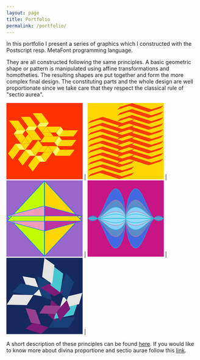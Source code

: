 ```yaml
---
layout: page
title: Portfolio
permalink: /portfolio/
---
```


In this portfolio I present a series of graphics which I constructed with the Postscript resp. MetaFont programming language.

They are all constructed following the same principles. 
A basic geometric shape or pattern is manipulated using 
affine transformations and homotheties. The resulting shapes are put together and form 
the more complex final design. The constituting parts and the whole design  are well
proportionate since we take care that they respect the classical rule of "sectio aurea".  

[![Folding](/assets/img/experiment.jpg)](/portfolio/folding) | [![Folding](/assets/img/lines1.jpg)](/portfolio/lines) | [![Folding](/assets/img/cK01.jpg)](/portfolio/kites) |  [![Folding](/assets/img/greetings2.jpg)](/portfolio/greetings) | [![Folding](/assets/img/rand5.jpg)](/portfolio/random) | 


A short description of these principles can be found [here](/pdf/folding.pdf).
If you would like to know more about divina proportione and sectio aurae follow this [link](/pdf/divisioD.pdf).
